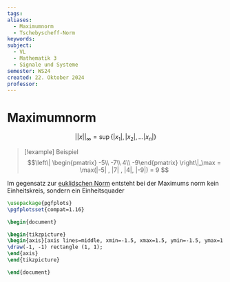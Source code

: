 ```yaml
---
tags: 
aliases:
  - Maximumnorm
  - Tschebyscheff-Norm
keywords: 
subject:
  - VL
  - Mathematik 3
  - Signale und Systeme
semester: WS24
created: 22. Oktober 2024
professor:
---
```

 

# Maximumnorm



$$
\lvert\lvert x \rvert\rvert _{\infty} = \operatorname{sup}\{\lvert x_{1} \rvert ,\lvert x_{2} \rvert, \dots \lvert x_{n} \rvert \}
$$

>[!example] Beispiel
> $$\left\| \begin{pmatrix} -5\\ -7\\ 4\\ -9\end{pmatrix} \right\|_\max = \max(|-5| , |7| , |4|, |-9|) = 9 $$


Im gegensatz zur [euklidschen Norm](Mathematik/Algebra/Norm.md) entsteht bei der Maximums norm kein Einheitskreis, sondern ein Einheitsquader

```tikz
\usepackage{pgfplots}
\pgfplotsset{compat=1.16}

\begin{document}

\begin{tikzpicture}
\begin{axis}[axis lines=middle, xmin=-1.5, xmax=1.5, ymin=-1.5, ymax=1.5]
\draw(-1, -1) rectangle (1, 1);
\end{axis}
\end{tikzpicture}

\end{document} 
```

